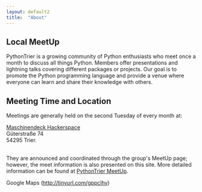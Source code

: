 ```yaml
---
layout: default2
title:  "About"
---
```


## Local MeetUp

PythonTrier is a growing community of Python enthusiasts who meet once a month to discuss all things Python. Members offer presentations and lightning talks covering different packages or projects. Our goal is to promote the Python programming language and provide a venue where everyone can learn and share their knowledge with others.

## Meeting Time and Location

Meetings are generally held on the second Tuesday of every month at:

<a href="http://www.maschinendeck.org/">Maschinendeck Hackerspace</a><br/>
Güterstraße 74<br/>
54295 Trier.<br/><br/>

They are announced and coordinated through the group's MeetUp page; however, the meet information is also presented on this site. More detailed information can be found at [PythonTrier MeetUp](https://www.meetup.com/PythonTrier/).

Google Maps (<a href="http://tinyurl.com/gppclhv">http://tinyurl.com/gppclhv</a>)<br/>


<script type="text/javascript" src="//maps.google.com/maps/api/js?sensor=false&key=AIzaSyCUM5w_mwxGxy5jT5OVply8RWTpsco1QhE"></script>

<div style="overflow:hidden;height:500px;max-width:600px;width:100%;">
  <div id="gmap_canvas" style="height:500px;max-width:600px;width:100%;">
    <style>#gmap_canvas img{max-width:none!important;background:none!important}</style>
  </div>
</div>

<script type="text/javascript">
  function init_map() {
    var myOptions = {zoom:14,center:new google.maps.LatLng(49.75809,6.6560799999999745),mapTypeId: google.maps.MapTypeId.ROADMAP};
    var map = new google.maps.Map(document.getElementById("gmap_canvas"), myOptions);
    var marker = new google.maps.Marker({map: map,position: new google.maps.LatLng(49.75809, 6.6560799999999745)});
    var infowindow = new google.maps.InfoWindow({content:"<b>Maschinendeck</b><br/>G&uuml;terstra&szlig;e 74<br/>54295 Trier" });
    google.maps.event.addListener(marker, "click", function(){infowindow.open(map,marker);});
  }

  google.maps.event.addDomListener(window, 'load', init_map);
</script>
